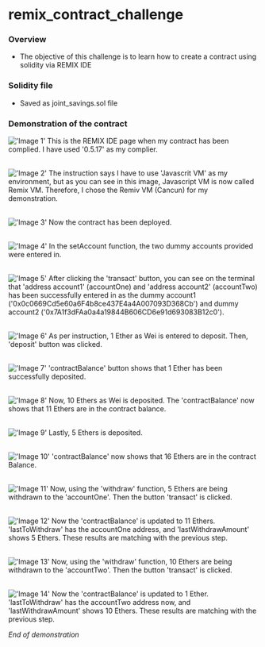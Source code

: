 # remix_contract_challenge

### Overview
- The objective of this challenge is to learn how to create a contract using solidity via REMIX IDE

### Solidity file
- Saved as joint_savings.sol file

### Demonstration of the contract
!['Image 1'](./Execution_Results/Image_1.png)
This is the REMIX IDE page when my contract has been complied. I have used '0.5.17' as my complier.
<br>
<br>

!['Image 2'](./Execution_Results/Image_2.png)
The instruction says I have to use 'Javascrit VM' as my environment, but as you can see in this image, Javascript VM is now called Remix VM. Therefore, I chose the Remiv VM (Cancun) for my demonstration.
<br>
<br>

!['Image 3'](./Execution_Results/Image_3.png)
Now the contract has been deployed.
<br>
<br>

!['Image 4'](./Execution_Results/Image_4.png)
In the setAccount function, the two dummy accounts provided were entered in.
<br>
<br>

!['Image 5'](./Execution_Results/Image_5.png)
After clicking the 'transact' button, you can see on the terminal that 'address account1' (accountOne) and 'address account2' (accountTwo) has been successfully entered in as the dummy account1 ('0x0c0669Cd5e60a6F4b8ce437E4a4A007093D368Cb') and dummy account2 ('0x7A1f3dFAa0a4a19844B606CD6e91d693083B12c0').
<br>
<br>

!['Image 6'](./Execution_Results/Image_6.png)
As per instruction, 1 Ether as Wei is entered to deposit. Then, 'deposit' button was clicked.
<br>
<br>

!['Image 7'](./Execution_Results/Image_7.png)
'contractBalance' button shows that 1 Ether has been successfully deposited.
<br>
<br>

!['Image 8'](./Execution_Results/Image_8.png)
Now, 10 Ethers as Wei is deposited. The 'contractBalance' now shows that 11 Ethers are in the contract balance.
<br>
<br>

!['Image 9'](./Execution_Results/Image_9.png)
Lastly, 5 Ethers is deposited.
<br>
<br>

!['Image 10'](./Execution_Results/Image_10.png)
'contractBalance' now shows that 16 Ethers are in the contract Balance.
<br>
<br>

!['Image 11'](./Execution_Results/Image_11.png)
Now, using the 'withdraw' function, 5 Ethers are being withdrawn to the 'accountOne'. Then the button 'transact' is clicked.
<br>
<br>

!['Image 12'](./Execution_Results/Image_12.png)
Now the 'contractBalance' is updated to 11 Ethers. 'lastToWithdraw' has the accountOne address, and 'lastWithdrawAmount' shows 5 Ethers. These results are matching with the previous step.
<br>
<br>

!['Image 13'](./Execution_Results/Image_13.png)
Now, using the 'withdraw' function, 10 Ethers are being withdrawn to the 'accountTwo'. Then the button 'transact' is clicked.
<br>
<br>

!['Image 14'](./Execution_Results/Image_14.png)
Now the 'contractBalance' is updated to 1 Ether. 'lastToWithdraw' has the accountTwo address now, and 'lastWithdrawAmount' shows 10 Ethers. These results are matching with the previous step.
<br>

*End of demonstration*

